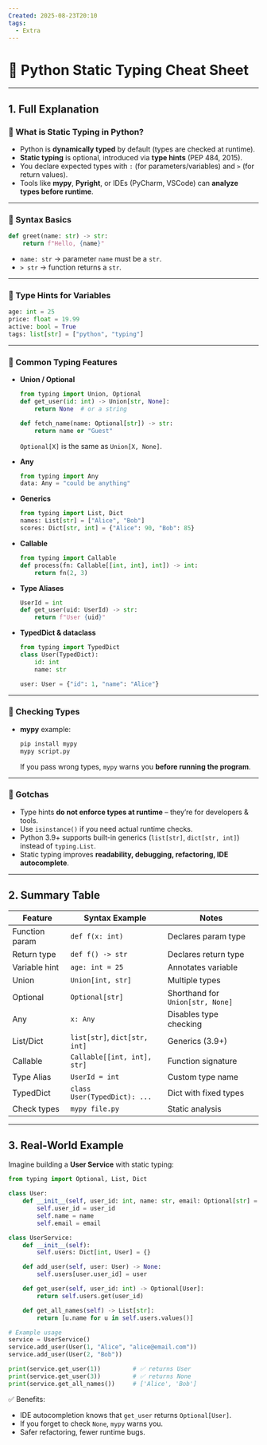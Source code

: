 ```yaml
---
Created: 2025-08-23T20:10
tags:
  - Extra
---
```

# 🐍 Python Static Typing Cheat Sheet

---

## 1. Full Explanation

### 🔹 What is Static Typing in Python?

- Python is **dynamically typed** by default (types are checked at runtime).
- **Static typing** is optional, introduced via **type hints** (PEP 484, 2015).
- You declare expected types with `:` (for parameters/variables) and `>` (for return values).
- Tools like **mypy**, **Pyright**, or IDEs (PyCharm, VSCode) can **analyze types before runtime**.

---

### 🔹 Syntax Basics

```Python
def greet(name: str) -> str:
    return f"Hello, {name}"

```

- `name: str` → parameter `name` must be a `str`.
- `> str` → function returns a `str`.

---

### 🔹 Type Hints for Variables

```Python
age: int = 25
price: float = 19.99
active: bool = True
tags: list[str] = ["python", "typing"]

```

---

### 🔹 Common Typing Features

- **Union / Optional**
    
    ```Python
    from typing import Union, Optional
    def get_user(id: int) -> Union[str, None]:
        return None  # or a string
    
    def fetch_name(name: Optional[str]) -> str:
        return name or "Guest"
    
    ```
    
    `Optional[X]` is the same as `Union[X, None]`.
    
- **Any**
    
    ```Python
    from typing import Any
    data: Any = "could be anything"
    
    ```
    
- **Generics**
    
    ```Python
    from typing import List, Dict
    names: List[str] = ["Alice", "Bob"]
    scores: Dict[str, int] = {"Alice": 90, "Bob": 85}
    
    ```
    
- **Callable**
    
    ```Python
    from typing import Callable
    def process(fn: Callable[[int, int], int]) -> int:
        return fn(2, 3)
    
    ```
    
- **Type Aliases**
    
    ```Python
    UserId = int
    def get_user(uid: UserId) -> str:
        return f"User {uid}"
    
    ```
    
- **TypedDict & dataclass**
    
    ```Python
    from typing import TypedDict
    class User(TypedDict):
        id: int
        name: str
    
    user: User = {"id": 1, "name": "Alice"}
    
    ```
    

---

### 🔹 Checking Types

- **mypy** example:
    
    ```Bash
    pip install mypy
    mypy script.py
    
    ```
    
    If you pass wrong types, `mypy` warns you **before running the program**.
    

---

### 🔹 Gotchas

- Type hints **do not enforce types at runtime** – they’re for developers & tools.
- Use `isinstance()` if you need actual runtime checks.
- Python 3.9+ supports built-in generics (`list[str]`, `dict[str, int]`) instead of `typing.List`.
- Static typing improves **readability, debugging, refactoring, IDE autocomplete**.

---

## 2. Summary Table

|Feature|Syntax Example|Notes|
|---|---|---|
|Function param|`def f(x: int)`|Declares param type|
|Return type|`def f() -> str`|Declares return type|
|Variable hint|`age: int = 25`|Annotates variable|
|Union|`Union[int, str]`|Multiple types|
|Optional|`Optional[str]`|Shorthand for `Union[str, None]`|
|Any|`x: Any`|Disables type checking|
|List/Dict|`list[str]`, `dict[str, int]`|Generics (3.9+)|
|Callable|`Callable[[int, int], str]`|Function signature|
|Type Alias|`UserId = int`|Custom type name|
|TypedDict|`class User(TypedDict): ...`|Dict with fixed types|
|Check types|`mypy file.py`|Static analysis|

---

## 3. Real-World Example

Imagine building a **User Service** with static typing:

```Python
from typing import Optional, List, Dict

class User:
    def __init__(self, user_id: int, name: str, email: Optional[str] = None):
        self.user_id = user_id
        self.name = name
        self.email = email

class UserService:
    def __init__(self):
        self.users: Dict[int, User] = {}

    def add_user(self, user: User) -> None:
        self.users[user.user_id] = user

    def get_user(self, user_id: int) -> Optional[User]:
        return self.users.get(user_id)

    def get_all_names(self) -> List[str]:
        return [u.name for u in self.users.values()]

# Example usage
service = UserService()
service.add_user(User(1, "Alice", "alice@email.com"))
service.add_user(User(2, "Bob"))

print(service.get_user(1))         # ✅ returns User
print(service.get_user(3))         # ✅ returns None
print(service.get_all_names())     # ['Alice', 'Bob']

```

✅ Benefits:

- IDE autocompletion knows that `get_user` returns `Optional[User]`.
- If you forget to check `None`, `mypy` warns you.
- Safer refactoring, fewer runtime bugs.